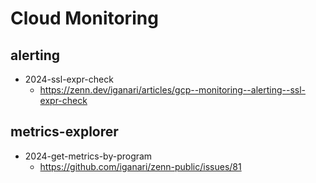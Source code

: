 # Cloud Monitoring

## alerting

- 2024-ssl-expr-check
  - https://zenn.dev/iganari/articles/gcp--monitoring--alerting--ssl-expr-check

## metrics-explorer

- 2024-get-metrics-by-program
  - https://github.com/iganari/zenn-public/issues/81
